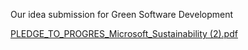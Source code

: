 Our idea submission for Green Software Development

[PLEDGE_TO_PROGRES_Microsoft_Sustainability (2).pdf](https://github.com/Ki55n/Green-Soft-Sustainble_hack/files/11309168/PLEDGE_TO_PROGRES_Microsoft_Sustainability.2.pdf)
